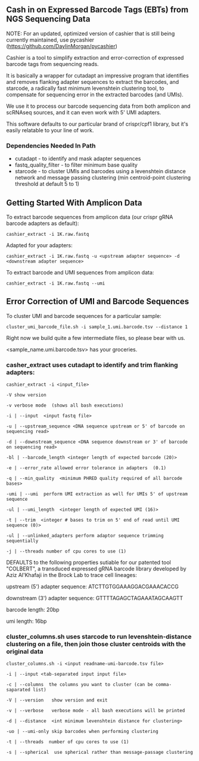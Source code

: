 ##  Cash in on Expressed Barcode Tags (EBTs) from NGS Sequencing Data 

NOTE: For an updated, optimized version of cashier that is still being currently maintained, use pycashier (https://github.com/DaylinMorgan/pycashier)

Cashier is a tool to simplify extraction and error-correction of expressed barcode tags from sequencing reads. 

It is basically a wrapper for cutadapt an impressive program that identifies and removes flanking adapter sequences to extract the barcodes, and starcode, a radically fast minimum levenshtein clustering tool, to compensate for sequencing error in the extracted barcodes (and UMIs).  

We use it to process our barcode sequencing data from both amplicon and scRNAseq sources, and it can even work with 5' UMI adapters.

This software defaults to our particular brand of crispr/cpf1 library, but it's easily relatable to your line of work. 



###  Dependencies Needed In Path 

* cutadapt - to identify and mask adapter sequences 
* fastq_quality_filter - to filter minimum base quality 
* starcode - to cluster UMIs and barcodes using a levenshtein distance network and message passing clustering (min centroid-point clustering threshold at default 5 to 1) 



## Getting Started With Amplicon Data 

To extract barcode sequences from amplicon data (our crispr gRNA barcode adapters as default): 
```
cashier_extract -i 1K.raw.fastq 
```
Adapted for your adapters: 
```
cashier_extract -i 1K.raw.fastq -u <upstream adapter sequence> -d <downstream adapter sequence> 
```
To extract barcode and UMI sequences from amplicon data: 
``` 
cashier_extract -i 1K.raw.fastq --umi 
``` 


## Error Correction of UMI and Barcode Sequences 

To cluster UMI and barcode sequences for a particular sample: 
``` 
cluster_umi_barcode_file.sh -i sample_1.umi.barcode.tsv --distance 1 
``` 

Right now we build quite a few intermediate files, so please bear with us.

<sample_name.umi.barcode.tsv> has your groceries. 




### casher_extract uses cutadapt to identify and trim flanking adapters: 

``` 
cashier_extract -i <input_file> 

-V show version 

-v verbose mode  (shows all bash executions) 

-i | --input  <input fastq file> 

-u | --upstream_sequence <DNA sequence upstream or 5' of barcode on sequencing read> 

-d | --downstream_sequence <DNA sequence downstream or 3' of barcode on sequencing read> 

-bl | --barcode_length <integer length of expected barcode (20)> 

-e | --error_rate allowed error tolerance in adapters  (0.1)

-q | --min_quality  <minimum PHRED quality required of all barcode bases> 
  
-umi | --umi  perform UMI extraction as well for UMIs 5' of upstream sequence 

-ul | --umi_length  <integer length of expected UMI (16)> 

-t | --trim  <integer # bases to trim on 5' end of read until UMI sequence (0)> 
  
-ul | --unlinked_adapters perform adaptor sequence trimming sequentially

-j | --threads number of cpu cores to use (1)

```


  
DEFAULTS to the following properties sutiable for our patented tool "COLBERT", a transduced expressed gRNA barcode library developed by Aziz Al'Khafaji in the Brock Lab to trace cell lineages: 

upstream (5') adapter sequence: ATCTTGTGGAAAGGACGAAACACCG

downstream (3') adapter sequence: GTTTTAGAGCTAGAAATAGCAAGTT

barcode length: 20bp 

umi length: 16bp 


### cluster_columns.sh uses starcode to run levenshtein-distance clustering on a file, then join those cluster centroids with the original data

``` 
cluster_columns.sh -i <input readname-umi-barcode.tsv file> 

-i | --input <tab-separated input input file> 

-c | --columns  the columns you want to cluster (can be comma-saparated list) 

-V | --version   show version and exit 

-v | --verbose   verbose mode - all bash executions will be printed

-d | --distance  <int minimum levenshtein distance for clustering> 

-uo | --umi-only skip barcodes when performing clustering

-t | --threads  number of cpu cores to use (1)  

-s | --spherical  use spherical rather than message-passage clustering

```

